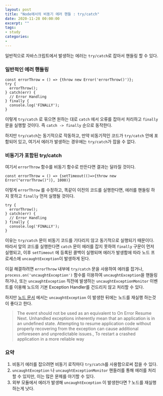 ```yaml
---
layout: post
title: "Node에서의 비동기 에러 핸들 : try/catch"
date: 2020-11-28 00:00:00
excerpt: ""
tags:
- study
categories:
-
---
```


일반적으로 자바스크립트에서 발생하는 에러는 `try/catch`로 잡아서 핸들링 할 수 있다.

### 일반적인 에러 핸들링
```
const errorThrow = () => {throw new Error('errorThrow()')};
try {
  errorThrow();
} catch(err) {
  // Error Handling
} finally {
  console.log('FINALLY');
}
```
이렇게 `try/catch` 로 묶으면 원하는 대로 `catch` 에서 오류를 잡아서 처리하고 `finally` 문을 실행할 것이다. 즉 `catch -> finally` 순으로 동작한다.

하지만 `try/catch`는 동기적으로 작동하고, 만약 비동기적인 코드가 `try/catch` 안에 포함되어 있고, 여기서 에러가 발생하는 경우에는 `try/catch`가 잡을 수 없다.

### 비동기가 포함된 try/catch
여기서 `errorThrow` 함수를 비동기 함수로 만든다면 결과는 달라질 것이다.
```
const errorThrow = () => {setTimeout(()=>{throw new Error("errorThrow()")}, 1000)}
```
이렇게 `errorThrow` 를 수정하고, 똑같이 이전의 코드를 실행한다면, 에러를 핸들링 하지 못하고 `finally` 먼저 실행될 것이다.
```
try {
  errorThrow();
} catch(err) {
  // Error Handling
} finally {
  console.log('FINALLY');
}
```

이유는 `try/catch` 문이 비동기 코드를 기다리지 않고 동기적으로 실행되기 때문이다. 따라서 앞의 코드를 실행한다면 `catch` 문이 에러를 잡지 못하여 `finally` 구문이 먼저 실행되고, 이후
`setTimeout` 에 등록된 콜백이 실행되며 에러가 발생함에 따라 노드 프로세스에 `uncaughtException`이 발생하게 된다.

이걸 해결하려면 `errorThrow` 내부에 `try/catch` 문을 사용하여 에러를 잡거나,
`process.on('uncaughtException')` 함수를 이용하여 `uncaughtException`을 핸들링 하거나,
또는 `uncaughtException` 직전에 발생하는 `uncaughtExceptionMonitor` 이벤트를 이용해 노드의 기본 Exception Handler를 건드리지 않고 처리할 수 있다.

하지만 [노드 문서](#https://nodejs.org/dist/latest-v14.x/docs/api/process.html#process_event_uncaughtexception) 에서는 `uncaughtException` 이 발생한 뒤에는 노드를 재실행 하는것이 좋다고 한다.
> The event should not be used as an equivalent to On Error Resume Next.
Unhandled exceptions inherently mean that an application is in an undefined state. Attempting to resume application code without properly recovering from the exception can cause additional unforeseen and unpredictable issues.,
To restart a crashed application in a more reliable way

### 요약
1. 비동기 에러를 잡으려면 비동기 로직마다 `try/catch`를 사용함으로써 잡을 수 있다.
2. `uncaughtException` 나 `uncaughtExceptionMonitor` 핸들러를 통해 에러를 처리할 수 있지만, 이는 많은 문제를 야기할 수 있다.
3. 외부 모듈에서 에러가 발생해 `uncaughtException` 이 발생한다면 ? 노드를 재실행하는게 낫다.
